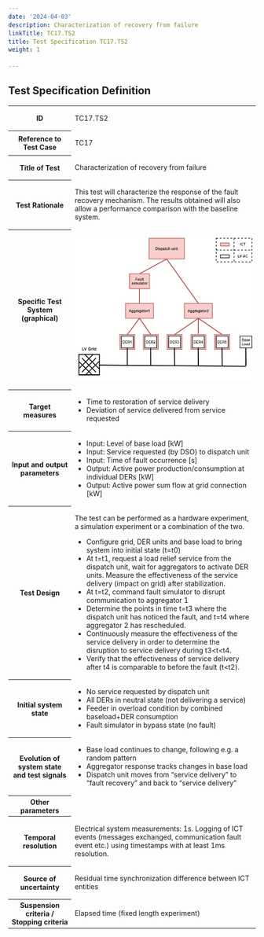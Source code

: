 ```yaml
---
date: '2024-04-03'
description: Characterization of recovery from failure
linkTitle: TC17.TS2
title: Test Specification TC17.TS2
weight: 1

---
```



## Test Specification Definition


<table>
<tr>
<th colspan=1>
ID</th>
<td colspan=1>
<p>TC17.TS2</p></td>
</tr>
<tr>
<th colspan=1>
Reference to Test Case</th>
<td colspan=1>
<p>TC17</p></td>
</tr>
<tr>
<th colspan=1>
Title of Test</th>
<td colspan=1>
<p>Characterization of recovery from failure</p></td>
</tr>
<tr>
<th colspan=1>
Test Rationale</th>
<td colspan=1>
<p>This test will characterize the response of the fault recovery mechanism. The results obtained will also allow a performance comparison with the baseline system.</p></td>
</tr>
<tr>
<th colspan=1>
Specific Test System  
(graphical)</th>
<td colspan=1>
<p><img src="image1.png"/></p></td>
</tr>
<tr>
<th colspan=1>
Target measures</th>
<td colspan=1>
<ul>
<li>Time to restoration of service delivery</li>
<li>Deviation of service delivered from service requested</li>
</ul></td>
</tr>
<tr>
<th colspan=1>
Input and output parameters</th>
<td colspan=1>
<ul>
<li>Input: Level of base load [kW]</li>
<li>Input: Service requested (by DSO) to dispatch unit</li>
<li>Input: Time of fault occurrence [s]</li>
<li>Output: Active power production/consumption at individual DERs [kW]</li>
<li>Output: Active power sum flow at grid connection [kW]</li>
</ul></td>
</tr>
<tr>
<th colspan=1>
Test Design</th>
<td colspan=1>
<p>The test can be performed as a hardware experiment, a simulation experiment or a combination of the two.</p><ul>
<li>Configure grid, DER units and base load to bring system into initial state (t=t0)</li>
<li>At t=t1, request a load relief service from the dispatch unit, wait for aggregators to activate DER units. Measure the effectiveness of the service delivery (impact on grid) after stabilization.</li>
<li>At t=t2, command fault simulator to disrupt communication to aggregator 1</li>
<li>Determine the points in time t=t3 where the dispatch unit has noticed the fault, and t=t4 where aggregator 2 has rescheduled.</li>
<li>Continuously measure the effectiveness of the service delivery in order to determine the disruption to service delivery during t3&lt;t&lt;t4.</li>
<li>Verify that the effectiveness of service delivery after t4 is comparable to before the fault (t&lt;t2).</li>
</ul></td>
</tr>
<tr>
<th colspan=1>
Initial system state</th>
<td colspan=1>
<ul>
<li>No service requested by dispatch unit</li>
<li>All DERs in neutral state (not delivering a service)</li>
<li>Feeder in overload condition by combined baseload+DER consumption</li>
<li>Fault simulator in bypass state (no fault)</li>
</ul></td>
</tr>
<tr>
<th colspan=1>
Evolution of system state and test signals</th>
<td colspan=1>
<ul>
<li>Base load continues to change, following e.g. a random pattern</li>
<li>Aggregator response tracks changes in base load</li>
<li>Dispatch unit moves from “service delivery” to “fault recovery” and back to “service delivery”</li>
</ul></td>
</tr>
<tr>
<th colspan=1>
Other parameters</th>
<td colspan=1>
</td>
</tr>
<tr>
<th colspan=1>
Temporal resolution</th>
<td colspan=1>
<p>Electrical system measurements: 1s. Logging of ICT events (messages exchanged, communication fault event etc.) using timestamps with at least 1ms resolution.</p></td>
</tr>
<tr>
<th colspan=1>
Source of uncertainty</th>
<td colspan=1>
<p>Residual time synchronization difference between ICT entities</p></td>
</tr>
<tr>
<th colspan=1>
Suspension criteria / Stopping criteria</th>
<td colspan=1>
<p>Elapsed time (fixed length experiment)</p></td>
</tr>
</table>



